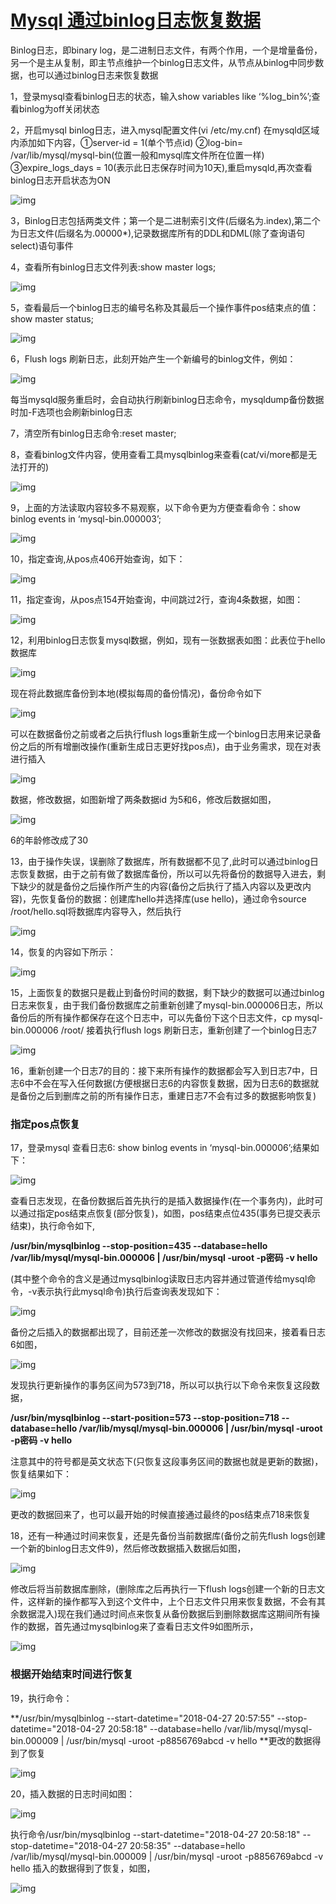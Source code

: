 # [Mysql 通过binlog日志恢复数据](https://www.cnblogs.com/YCcc/p/10825870.html)

Binlog日志，即binary log，是二进制日志文件，有两个作用，一个是增量备份，另一个是主从复制，即主节点维护一个binlog日志文件，从节点从binlog中同步数据，也可以通过binlog日志来恢复数据

1，登录mysql查看binlog日志的状态，输入show variables like ‘%log_bin%’;查看binlog为off关闭状态

2，开启mysql binlog日志，进入mysql配置文件(vi /etc/my.cnf) 在mysqld区域内添加如下内容，①server-id = 1(单个节点id) ②log-bin= /var/lib/mysql/mysql-bin(位置一般和mysql库文件所在位置一样) ③expire_logs_days = 10(表示此日志保存时间为10天),重启mysqld,再次查看binlog日志开启状态为ON

![img](https://img2018.cnblogs.com/blog/1292627/201905/1292627-20190507152908222-639253368.png)

3，Binlog日志包括两类文件；第一个是二进制索引文件(后缀名为.index),第二个为日志文件(后缀名为.00000*),记录数据库所有的DDL和DML(除了查询语句select)语句事件

4，查看所有binlog日志文件列表:show master logs;

![img](https://img2018.cnblogs.com/blog/1292627/201905/1292627-20190507152940162-384506609.png)

5，查看最后一个binlog日志的编号名称及其最后一个操作事件pos结束点的值：show master status; 

![img](https://img2018.cnblogs.com/blog/1292627/201905/1292627-20190507153015604-102688683.png)

6，Flush logs 刷新日志，此刻开始产生一个新编号的binlog文件，例如：

![img](https://img2018.cnblogs.com/blog/1292627/201905/1292627-20190507153048055-1231513603.png)

每当mysqld服务重启时，会自动执行刷新binlog日志命令，mysqldump备份数据时加-F选项也会刷新binlog日志

7，清空所有binlog日志命令:reset master;

8，查看binlog文件内容，使用查看工具mysqlbinlog来查看(cat/vi/more都是无法打开的) 

![img](https://img2018.cnblogs.com/blog/1292627/201905/1292627-20190507153142027-1169479301.png)

9，上面的方法读取内容较多不易观察，以下命令更为方便查看命令：show binlog events in ‘mysql-bin.000003’; 

![img](https://img2018.cnblogs.com/blog/1292627/201905/1292627-20190507153210783-2109343465.png)

10，指定查询,从pos点406开始查询，如下：

![img](https://img2018.cnblogs.com/blog/1292627/201905/1292627-20190507153243655-1493589710.png)

11，指定查询，从pos点154开始查询，中间跳过2行，查询4条数据，如图：

![img](https://img2018.cnblogs.com/blog/1292627/201905/1292627-20190507153310115-1117770193.png)

12，利用binlog日志恢复mysql数据，例如，现有一张数据表如图：此表位于hello数据库

![img](https://img2018.cnblogs.com/blog/1292627/201905/1292627-20190507153336320-433713266.png)

现在将此数据库备份到本地(模拟每周的备份情况)，备份命令如下

![img](https://img2018.cnblogs.com/blog/1292627/201905/1292627-20190507153355285-713036786.png)

可以在数据备份之前或者之后执行flush logs重新生成一个binlog日志用来记录备份之后的所有增删改操作(重新生成日志更好找pos点)，由于业务需求，现在对表进行插入

![img](https://img2018.cnblogs.com/blog/1292627/201905/1292627-20190507153407206-835543014.png)

数据，修改数据，如图新增了两条数据id 为5和6，修改后数据如图，

![img](https://img2018.cnblogs.com/blog/1292627/201905/1292627-20190507153424967-1016954983.png)

6的年龄修改成了30

13，由于操作失误，误删除了数据库，所有数据都不见了,此时可以通过binlog日志恢复数据，由于之前有做了数据库备份，所以可以先将备份的数据导入进去，剩下缺少的就是备份之后操作所产生的内容(备份之后执行了插入内容以及更改内容)，先恢复备份的数据：创建库hello并选择库(use hello)，通过命令source /root/hello.sql将数据库内容导入，然后执行

![img](https://img2018.cnblogs.com/blog/1292627/201905/1292627-20190507153459162-146239595.png)

14，恢复的内容如下所示：

![img](https://img2018.cnblogs.com/blog/1292627/201905/1292627-20190507153520755-1685126953.png)

15，上面恢复的数据只是截止到备份时间的数据，剩下缺少的数据可以通过binlog日志来恢复，由于我们备份数据库之前重新创建了mysql-bin.000006日志，所以备份后的所有操作都保存在这个日志中，可以先备份下这个日志文件，cp mysql-bin.000006 /root/  接着执行flush logs 刷新日志，重新创建了一个binlog日志7

![img](https://img2018.cnblogs.com/blog/1292627/201905/1292627-20190507153705992-1642719490.png)

16，重新创建一个日志7的目的：接下来所有操作的数据都会写入到日志7中，日志6中不会在写入任何数据(方便根据日志6的内容恢复数据，因为日志6的数据就是备份之后到删库之前的所有操作日志，重建日志7不会有过多的数据影响恢复)

### 指定pos点恢复

17，登录mysql 查看日志6: show binlog events in ‘mysql-bin.000006’;结果如下：

![img](https://img2018.cnblogs.com/blog/1292627/201905/1292627-20190507153747453-302110365.png)

查看日志发现，在备份数据后首先执行的是插入数据操作(在一个事务内)，此时可以通过指定pos结束点恢复(部分恢复)，如图，pos结束点位435(事务已提交表示结束)，执行命令如下, 

**/usr/bin/mysqlbinlog --stop-position=435 --database=hello /var/lib/mysql/mysql-bin.000006 | /usr/bin/mysql -uroot -p密码 -v hello** 

(其中整个命令的含义是通过mysqlbinlog读取日志内容并通过管道传给mysql命令，-v表示执行此mysql命令)执行后查询表发现如下：

![img](https://img2018.cnblogs.com/blog/1292627/201905/1292627-20190507153803250-24072693.png)

备份之后插入的数据都出现了，目前还差一次修改的数据没有找回来，接着看日志6如图，

![img](https://img2018.cnblogs.com/blog/1292627/201905/1292627-20190507153815178-951950790.png)

发现执行更新操作的事务区间为573到718，所以可以执行以下命令来恢复这段数据，

**/usr/bin/mysqlbinlog --start-position=573 --stop-position=718 --database=hello /var/lib/mysql/mysql-bin.000006 | /usr/bin/mysql -uroot -p密码 -v hello**

注意其中的符号都是英文状态下(只恢复这段事务区间的数据也就是更新的数据)，恢复结果如下：

![img](https://img2018.cnblogs.com/blog/1292627/201905/1292627-20190507153829139-1493667044.png)

更改的数据回来了，也可以最开始的时候直接通过最终的pos结束点718来恢复

18，还有一种通过时间来恢复，还是先备份当前数据库(备份之前先flush logs创建一个新的binlog日志文件9)，然后修改数据插入数据后如图，

![img](https://img2018.cnblogs.com/blog/1292627/201905/1292627-20190507153858656-808203229.png)

修改后将当前数据库删除，(删除库之后再执行一下flush logs创建一个新的日志文件，这样新的操作都写入到这个文件中，上个日志文件只用来恢复数据，不会有其余数据混入)现在我们通过时间点来恢复从备份数据后到删除数据库这期间所有操作的数据，首先通过mysqlbinlog来了查看日志文件9如图所示，

![img](https://img2018.cnblogs.com/blog/1292627/201905/1292627-20190507153914490-1322242918.png)

### 根据开始结束时间进行恢复

19，执行命令：

**/usr/bin/mysqlbinlog --start-datetime="2018-04-27 20:57:55" --stop-datetime="2018-04-27 20:58:18" --database=hello /var/lib/mysql/mysql-bin.000009 | /usr/bin/mysql -uroot -p8856769abcd -v hello **更改的数据得到了恢复

![img](https://img2018.cnblogs.com/blog/1292627/201905/1292627-20190507153932470-727000297.png)

20，插入数据的日志时间如图：

![img](https://img2018.cnblogs.com/blog/1292627/201905/1292627-20190507153946569-1830102727.png)

执行命令/usr/bin/mysqlbinlog --start-datetime="2018-04-27 20:58:18" --stop-datetime="2018-04-27 20:58:35" --database=hello /var/lib/mysql/mysql-bin.000009 | /usr/bin/mysql -uroot -p8856769abcd -v hello 插入的数据得到了恢复，如图，

![img](https://img2018.cnblogs.com/blog/1292627/201905/1292627-20190507153957144-2056740859.png)